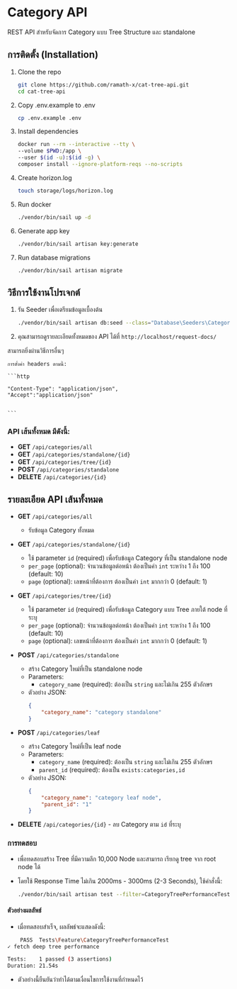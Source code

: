 # Category API

REST API สำหรับจัดการ Category แบบ Tree Structure และ standalone

## การติดตั้ง (Installation)

1. Clone the repo

    ```bash
    git clone https://github.com/ramath-x/cat-tree-api.git
    cd cat-tree-api
    ```

2. Copy .env.example to .env

    ```bash
    cp .env.example .env
    ```

3. Install dependencies

    ```bash
    docker run --rm --interactive --tty \
    --volume $PWD:/app \
    --user $(id -u):$(id -g) \
    composer install --ignore-platform-reqs --no-scripts
    ```

4. Create horizon.log

    ```bash
    touch storage/logs/horizon.log
    ```

5. Run docker

    ```bash
    ./vendor/bin/sail up -d
    ```

6. Generate app key

    ```bash
    ./vendor/bin/sail artisan key:generate
    ```

7. Run database migrations
    ```bash
    ./vendor/bin/sail artisan migrate
    ```

## วิธีการใช้งานโปรเจกต์

1.  รัน Seeder เพื่อเตรียมข้อมูลเบื้องต้น

    ```bash
    ./vendor/bin/sail artisan db:seed --class="Database\Seeders\CategorySeeder"
    ```

2.  คุณสามารถดูรายละเอียดทั้งหมดของ API ได้ที่ `http://localhost/request-docs/`

สามารถยิ่งผ่านวิธีการอื่นๆ

    การตั้งค่า headers ตามนี้:

    ```http

    "Content-Type": "application/json",
    "Accept":"application/json"


    ```

### API เส้นทั้งหมด มีดังนี้:

-   **GET** `/api/categories/all`
-   **GET** `/api/categories/standalone/{id}`
-   **GET** `/api/categories/tree/{id}`
-   **POST** `/api/categories/standalone`
-   **DELETE** `/api/categories/{id}`

## รายละเอียด API เส้นทั้งหมด

-   **GET** `/api/categories/all`

    -   รับข้อมูล Category ทั้งหมด

-   **GET** `/api/categories/standalone/{id}`

    -   ใช้ parameter `id` (required) เพื่อรับข้อมูล Category ที่เป็น standalone node
    -   `per_page` (optional): จำนวนข้อมูลต่อหน้า ต้องเป็นค่า `int` ระหว่าง 1 ถึง 100 (default: 10)
    -   `page` (optional): เลขหน้าที่ต้องการ ต้องเป็นค่า `int` มากกว่า 0 (default: 1)

-   **GET** `/api/categories/tree/{id}`

    -   ใช้ parameter `id` (required) เพื่อรับข้อมูล Category แบบ Tree ภายใต้ node ที่ระบุ
    -   `per_page` (optional): จำนวนข้อมูลต่อหน้า ต้องเป็นค่า `int` ระหว่าง 1 ถึง 100 (default: 10)
    -   `page` (optional): เลขหน้าที่ต้องการ ต้องเป็นค่า `int` มากกว่า 0 (default: 1)

-   **POST** `/api/categories/standalone`

    -   สร้าง Category ใหม่ที่เป็น standalone node
    -   Parameters:
        -   `category_name` (required): ต้องเป็น `string` และไม่เกิน 255 ตัวอักษร
    -   ตัวอย่าง JSON:
        ```json
        {
            "category_name": "category standalone"
        }
        ```

-   **POST** `/api/categories/leaf`

    -   สร้าง Category ใหม่ที่เป็น leaf node
    -   Parameters:
        -   `category_name` (required): ต้องเป็น `string` และไม่เกิน 255 ตัวอักษร
        -   `parent_id` (required): ต้องเป็น `exists:categories,id`
    -   ตัวอย่าง JSON:
        ```json
        {
            "category_name": "category leaf node",
            "parent_id": "1"
        }
        ```

-   **DELETE** `/api/categories/{id}` - ลบ Category ตาม `id` ที่ระบุ

### การทดสอบ

-   เพื่อทดสอบสร้าง Tree ที่มีความลึก 10,000 Node และสามารถ เรียกดู tree จาก root node ได้

-   โดยใช้ Response Time ไม่เกิน 2000ms - 3000ms (2-3 Seconds), ใช้คำสั่งนี้:

    ```bash
    ./vendor/bin/sail artisan test --filter=CategoryTreePerformanceTest

    ```

#### ตัวอย่างผลลัพธ์

-   เมื่อทดสอบสำเร็จ, ผลลัพธ์จะแสดงดังนี้:

```bash
    PASS  Tests\Feature\CategoryTreePerformanceTest
✓ fetch deep tree performance                                                                                 21.36s

Tests:    1 passed (3 assertions)
Duration: 21.54s

```

-   ตัวอย่างนี้ยืนยันว่าทำได้ตามเงื่อนไขการใช้งานที่กำหนดไว้
